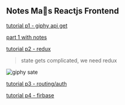## Notes Ma🐐s Reactjs Frontend

[tutorial p1 - giphy api get](https://tighten.co/blog/react-101-building-a-gif-search-engine)

[part 1 with notes](https://github.com/marka2g/notes-magoats/commit/170ce50498bb62a36136f304cb7a956fdfe009d4)

[tutorial p2 - redux](https://tighten.co/blog/react-101-using-redux)

> state gets complicated, we need redux

![giphy sate][complicated state]

[complicated state]: (https://tighten.co/assets/img/blog/react-part-1-state.png)

[tutorial p3 - routing/auth](https://tighten.co/blog/react-101-routing-and-auth)

[tutorial p4 - firbase](https://tighten.co/blog/react-101-part-4-firebase)
